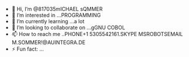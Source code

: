 - 👋 Hi, I’m @817035mICHAEL sQMMER
- 👀 I’m interested in ...PROGRAMMING
- 🌱 I’m currently learning ...a lot
- 💞️ I’m looking to collaborate on ...gGNU  COBOL
- 📫 How to reach me ..PHONE+1 5305542161.SKYPE MSROBOTSEMAIL M.SOMMER!@AUINTEGRA.DE
- ⚡ Fun fact: ...

<!---
817035git/817035git is a ✨ special ✨ repository because its `README.md` (this file) appears on your GitHub profile.
You can click the Preview link to take a look at your changes.
--->
